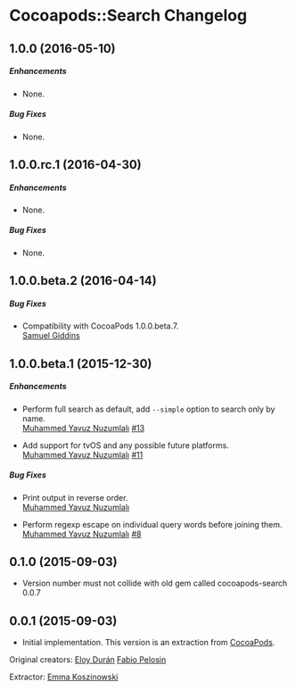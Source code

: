 # Cocoapods::Search Changelog

## 1.0.0 (2016-05-10)

##### Enhancements

* None.  

##### Bug Fixes

* None.  


## 1.0.0.rc.1 (2016-04-30)

##### Enhancements

* None.  

##### Bug Fixes

* None.  


## 1.0.0.beta.2 (2016-04-14)

##### Bug Fixes

* Compatibility with CocoaPods 1.0.0.beta.7.  
  [Samuel Giddins](https://github.com/segiddins)


## 1.0.0.beta.1 (2015-12-30)

##### Enhancements

* Perform full search as default, add `--simple` option to search only by
  name.  
  [Muhammed Yavuz Nuzumlalı](https://github.com/manuyavuz)
  [#13](https://github.com/CocoaPods/cocoapods-search/issues/13)

* Add support for tvOS and any possible future platforms.  
  [Muhammed Yavuz Nuzumlalı](https://github.com/manuyavuz)
  [#11](https://github.com/CocoaPods/cocoapods-search/issues/11)

##### Bug Fixes

* Print output in reverse order.  
  [Muhammed Yavuz Nuzumlalı](https://github.com/manuyavuz)

* Perform regexp escape on individual query words before joining them.  
  [Muhammed Yavuz Nuzumlalı](https://github.com/manuyavuz)
  [#8](https://github.com/CocoaPods/cocoapods-search/issues/8)


## 0.1.0 (2015-09-03)

* Version number must not collide with old gem called cocoapods-search 0.0.7


## 0.0.1 (2015-09-03)

* Initial implementation. This version is an extraction from [CocoaPods](https://github.com/CocoaPods/CocoaPods).

Original creators:
[Eloy Durán](https://github.com/alloy)
[Fabio Pelosin](https://github.com/fabiopelosin)

Extractor:
[Emma Koszinowski](http://github.com/emkosz)
